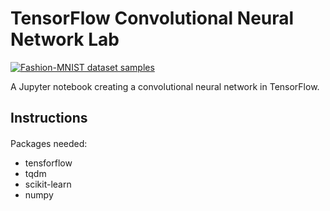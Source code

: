 # TensorFlow Convolutional Neural Network Lab

[<img src="https://github.com/zalandoresearch/fashion-mnist/blob/master/doc/img/fashion-mnist-sprite.png" alt="Fashion-MNIST dataset samples" />](https://github.com/zalandoresearch/fashion-mnist/)

A Jupyter notebook creating a convolutional neural network in TensorFlow.

## Instructions

####
Packages needed:

* tensforflow
* tqdm
* scikit-learn
* numpy
